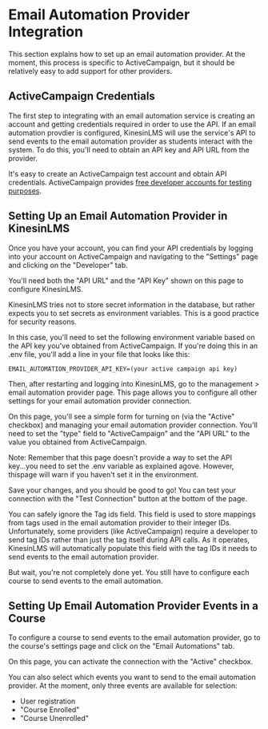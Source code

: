 # Email Automation Provider Integration

This section explains how to set up an email automation provider. At the moment, this process is
specific to ActiveCampaign, but it should be relatively easy to add support for other providers.

## ActiveCampaign Credentials

The first step to integrating with an email automation service is creating an account and getting credentials
required in order to use the API. If an email automation provdier is configured, KinesinLMS will use the service's API
to send events to the email automation provider as students interact with the system. To do this, you'll need to
obtain an API key and API URL from the provider.

It's easy to create an ActiveCampaign test account and obtain API credentials. ActiveCampaign
provides [free developer accounts for testing purposes](https://developers.activecampaign.com/page/getting-started).

## Setting Up an Email Automation Provider in KinesinLMS

Once you have your account, you can find your API credentials by logging into your account on ActiveCampaign and
navigating to the "Settings" page and clicking on the "Developer" tab.

You'll need both the "API URL" and the "API Key" shown on this page to configure KinesinLMS.

KinesinLMS tries not to store secret information in the database, but rather expects you to set
secrets as environment variables. This is a good practice for security reasons.

In this case, you'll need to set the following environment variable based on the API key you've obtained from
ActiveCampaign. If you're doing this in an .env file, you'll add a line in your file that looks like this:

```
EMAIL_AUTOMATION_PROVIDER_API_KEY=(your active campaign api key)
```

Then, after restarting and logging into KinesinLMS, go to the management > email automation provider page. This page
allows you to configure all other settings for your email automation provider connection.

On this page, you'll see a simple form for turning on (via the "Active" checkbox) and managing your email automation
provider connection. You'll need to set the "type" field to "ActiveCampaign" and the "API URL" to the value you obtained
from ActiveCampaign.

Note: Remember that this page doesn't provide a way to set the API key...you need to set the .env variable as explained
agove. However, thispage will warn if you haven't set it in the environment.

Save your changes, and you should be good to go! You can test your connection with the "Test Connection" button at the
bottom of the page.

You can safely ignore the Tag ids field. This field is used to store mappings from tags used in the email automation
provider to their integer IDs. Unfortunately, some providers (like ActiveCampaign) require a developer to send tag IDs
rather than just the tag itself during API calls. As it operates, KinesinLMS will automatically populate this field with
the tag IDs it needs to send events to the email automation provider.

But wait, you're not completely done yet. You still have to configure each course to send events to the email
automation.

## Setting Up Email Automation Provider Events in a Course

To configure a course to send events to the email automation provider, go to the course's settings page and click on the
"Email Automations" tab.

On this page, you can activate the connection with the "Active" checkbox.

You can also select which events you want to send to the email automation provider. At the moment, only
three events are available for selection:

- User registration
- "Course Enrolled"
- "Course Unenrolled"
